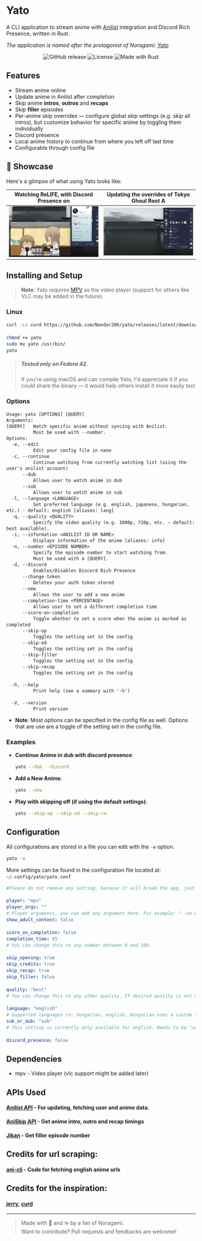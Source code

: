 # Yato

A CLI application to stream anime with [Anilist](https://anilist.co/) integration and Discord Rich Presence, written in Rust.

*The application is named after the protagonist of Noragami: [Yato](https://noragami.fandom.com/wiki/Yato)*
<p align="center"><img alt="GitHub release" src="https://img.shields.io/github/v/release/Nandor206/yato"> <img alt="License" src="https://img.shields.io/github/license/Nandor206/yato"> <img alt="Made with Rust" src="https://img.shields.io/badge/made%20with-Rust-orange?logo=rust&logoColor=white"></p>

## Features
- Stream anime online
- Update anime in Anilist after completion
- Skip anime __intros__, __outros__ and __recaps__
- Skip __filler__ episodes
- Per-anime skip overrides — configure global skip settings (e.g. skip all intros), but customize behavior for specific anime by toggling them individually
- Discord presence
- Local anime history to continue from where you left off last time
- Configurable through config file

## 📸 Showcase

Here's a glimpse of what using Yato looks like:

| Watching ReLIFE, with Discord Presence on | Updating the overrides of Tokyo Ghoul Root A |
|-----------------|---------------|
| ![during-anime](screenshots/during-anime.png) | ![skip-overriding](screenshots/skip-override.png) |

## Installing and Setup
> **Note**: Yato requires [MPV](https://mpv.io) as the video player (support for others like VLC may be added in the future).

### Linux

```bash
curl -Lo curd https://github.com/Nandor206/yato/releases/latest/download/yato

chmod +x yato
sudo mv yato /usr/bin/
yato
```
> ##### Tested only on Fedora 42.
> If you're using macOS and can compile Yato, I'd appreciate it if you could share the binary — it would help others install it more easily too!

### Options
```
Usage: yato [OPTIONS] [QUERY]
Arguments:
[QUERY]   Watch specific anime without syncing with Anilist.
          Must be used with --number.
Options:
  -e, --edit
          Edit your config file in nano
  -c, --continue
          Continue watching from currently watching list (using the user's anilist account)
      --dub
          Allows user to watch anime in dub
      --sub
          Allows user to watch anime in sub
  -l, --language <LANGUAGE>
          Set preferred language (e.g. english, japanese, hungarian, etc.) - default: english [aliases: lang]
  -q, --quality <QUALITY>
          Specify the video quality (e.g. 1080p, 720p, etc. — default: best available).
  -i, --information <ANILIST ID OR NAME>
          Displays information of the anime [aliases: info]
  -n, --number <EPISODE NUMBER>
          Specify the episode number to start watching from.
          Must be used with a [QUERY].
  -d, --discord
          Enables/Disables Discord Rich Presence
      --change-token
          Deletes your auth token stored
      --new
          Allows the user to add a new anime
      --completion-time <PERCENTAGE>
          Allows user to set a different completion time
      --score-on-completion
          Toggle whether to set a score when the anime is marked as completed
      --skip-op
          Toggles the setting set in the config
      --skip-ed
          Toggles the setting set in the config
      --skip-filler
          Toggles the setting set in the config
      --skip-recap
          Toggles the setting set in the config

  -h, --help
          Print help (see a summary with '-h')

  -V, --version
          Print version
```
- **Note**:
    Most options can be specified in the config file as well.
    Options that are use are a toggle of the setting set in the config file.

### Examples

- **Continue Anime in dub with discord presence**:
  ```bash
  yato --dub --discord
  ```

- **Add a New Anime**:
  ```bash
  yato --new
  ```

- **Play with skipping off (if using the default settings)**:
  ```bash
  yato --skip-op --skip-ed --skip-re
  ```

## Configuration

All configurations are stored in a file you can edit with the `-e` option.

```bash
yato -e
```

More settings can be found in the configuration file located at: 
```~/.config/yato/yato.conf```

```yaml    
#Please do not remove any setting, because it will break the app, just leave it as is.

player: "mpv"
player_args: ""
# Player arguments, you can add any argument here. For example: "--no-cache --fullscreen=yes"
show_adult_content: false

score_on_completion: false
completion_time: 85
# You can change this to any number between 0 and 100.

skip_opening: true
skip_credits: true
skip_recap: true
skip_filler: false

quality: "best"
# You can change this to any other quality. If desired quality is not available, the app will choose the best available quality.

language: "english"
# Supported languages rn: hungarian, english. Hungarian uses a custom scraper for links (made by me)
sub_or_dub: "sub"
# This setting is currently only available for english. Needs to be "sub" or "dub"

discord_presence: false 
```
## Dependencies
- mpv - Video player (vlc support might be added later)
    
## APIs Used
#### [Anilist API](https://docs.anilist.co/) - For updating, fetching user and anime data.
#### [AniSkip API](https://api.aniskip.com/api-docs) - Get anime intro, outro and recap timings
#### [Jikan](https://jikan.moe/) - Get filler episode number

## Credits for url scraping:
#### [ani-cli](https://github.com/pystardust/ani-cli) - Code for fetching english anime urls

## Credits for the inspiration:
#### [jerry](https://github.com/justchokingaround/jerry), [curd](https://github.com/Wraient/curd)

---

> Made with 🦀 and ☕ by a fan of Noragami.  
> Want to contribute? Pull requests and feedbacks are welcome!
